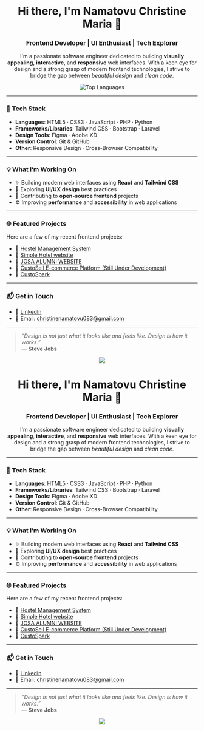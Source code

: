 <h1 align="center">Hi there, I'm Namatovu Christine Maria 👋</h1>
<h3 align="center">Frontend Developer | UI Enthusiast | Tech Explorer</h3>

<p align="center">
I'm a passionate software engineer dedicated to building <strong>visually appealing</strong>, <strong>interactive</strong>, and <strong>responsive</strong> web interfaces. With a keen eye for design and a strong grasp of modern frontend technologies, I strive to bridge the gap between <em>beautiful design</em> and <em>clean code</em>.
</p>

<p align="center">
  <img src="https://github-readme-stats.vercel.app/api/top-langs/?username=NamatovuChristinemaria123&layout=compact&theme=tokyonight" alt="Top Languages" />
</p>

---

### 🚀 Tech Stack

- **Languages**: HTML5 · CSS3 · JavaScript · PHP · Python  
- **Frameworks/Libraries**: Tailwind CSS · Bootstrap · Laravel  
- **Design Tools**: Figma · Adobe XD  
- **Version Control**: Git & GitHub  
- **Other**: Responsive Design · Cross-Browser Compatibility  

---

### 💡 What I’m Working On

- ✨ Building modern web interfaces using **React** and **Tailwind CSS**  
- 🎨 Exploring **UI/UX design** best practices  
- 🌱 Contributing to **open-source frontend** projects  
- ⚙️ Improving **performance** and **accessibility** in web applications  

---

### 🌐 Featured Projects

Here are a few of my recent frontend projects:

- 🔗 [Hostel Management System](https://lighthearted-crostata-c2496c.netlify.app/)  
- 🔗 [Simple Hotel website](https://elegant-platypus-a0f262.netlify.app/)  
- 🔗 [JOSA ALUMNI WEBSITE](https://app.netlify.com/projects/stately-beijinho-85a4fa/)  
- 🔗 [CustoSell E-commerce Platform (Still Under Development)](https://custosell.com/)  
- 🔗 [CustoSpark](https://rococo-marzipan-53abe8.netlify.app/)  

---

### 📬 Get in Touch

- 💼 [LinkedIn](https://www.linkedin.com/in/christine-namatovu-4414272b2/overlay/about-this-profile/?lipi=urn%3Ali%3Apage%3Ad_flagship3_profile_view_base%3B7GKLsx2MRbKfU%2FXJpTuMpw%3D%3D)  
- 📧 Email: [christinenamatovu083@gmail.com](mailto:christinenamatovu083@gmail.com)  

---

> _“Design is not just what it looks like and feels like. Design is how it works.”_  
> — **Steve Jobs**

<p align="center">
  <img src="https://skillicons.dev/icons?i=html,css,js,php,python,tailwind,bootstrap,laravel,figma,xd,git,github" />
</p>
<h1 align="center">Hi there, I'm Namatovu Christine Maria 👋</h1>
<h3 align="center">Frontend Developer | UI Enthusiast | Tech Explorer</h3>

<p align="center">
I'm a passionate software engineer dedicated to building <strong>visually appealing</strong>, <strong>interactive</strong>, and <strong>responsive</strong> web interfaces. With a keen eye for design and a strong grasp of modern frontend technologies, I strive to bridge the gap between <em>beautiful design</em> and <em>clean code</em>.
</p>

---

### 🚀 Tech Stack

- **Languages**: HTML5 · CSS3 · JavaScript · PHP · Python  
- **Frameworks/Libraries**: Tailwind CSS · Bootstrap · Laravel  
- **Design Tools**: Figma · Adobe XD  
- **Version Control**: Git & GitHub  
- **Other**: Responsive Design · Cross-Browser Compatibility  

---

### 💡 What I’m Working On

- ✨ Building modern web interfaces using **React** and **Tailwind CSS**
- 🎨 Exploring **UI/UX design** best practices
- 🌱 Contributing to **open-source frontend** projects
- ⚙️ Improving **performance** and **accessibility** in web applications

---

### 🌐 Featured Projects

Here are a few of my recent frontend projects:

- 🔗 [Hostel Management System](https://lighthearted-crostata-c2496c.netlify.app/)
- 🔗 [Simple Hotel website](https://elegant-platypus-a0f262.netlify.app/)
- 🔗 [JOSA ALUMNI WEBSITE](https://app.netlify.com/projects/stately-beijinho-85a4fa/)
- 🔗 [CustoSell E-commerce Platform (Still Under Development)](https://custosell.com/)
- 🔗 [CustoSpark](https://rococo-marzipan-53abe8.netlify.app/)

---

### 📬 Get in Touch

- 💼 [LinkedIn](https://www.linkedin.com/in/christine-namatovu-4414272b2/overlay/about-this-profile/?lipi=urn%3Ali%3Apage%3Ad_flagship3_profile_view_base%3B7GKLsx2MRbKfU%2FXJpTuMpw%3D%3D)  
- 📧 Email: [christinenamatovu083@gmail.com](mailto:christinenamatovu083@gmail.com)

---

> _“Design is not just what it looks like and feels like. Design is how it works.”_  
> — **Steve Jobs**

<p align="center">
  <img src="https://skillicons.dev/icons?i=html,css,js,php,python,tailwind,bootstrap,laravel,figma,xd,git,github" />
</p>

